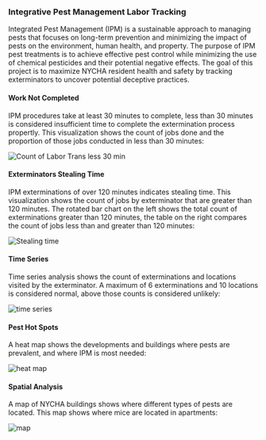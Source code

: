 ### Integrative Pest Management Labor Tracking
Integrated Pest Management (IPM) is a sustainable approach to managing pests that focuses on long-term prevention and minimizing the impact of pests on the environment, human health, and property. The purpose of IPM pest treatments is to achieve effective pest control while minimizing the use of chemical pesticides and their potential negative effects. The goal of this project is to maximize NYCHA resident health and safety by tracking exterminators to uncover potential deceptive practices. 

#### Work Not Completed
IPM procedures take at least 30 minutes to complete, less than 30 minutes is considered insufficient time to complete the extermination process propertly. This visualization shows the count of jobs done and the proportion of those jobs conducted in less than 30 minutes:


![Count of Labor Trans less 30 min](https://github.com/dariusmehri/Integrative-Pest-Management-Labor-Tracking-at-NYCHA/assets/11237613/b422c515-cc15-47ae-96c8-8a5ac5980c44)



#### Exterminators Stealing Time
IPM exterminations of over 120 minutes indicates stealing time. This visualization shows the count of jobs by exterminator that are greater than 120 minutes. The rotated bar chart on the left shows the total count of exterminations greater than 120 minutes, the table on the right compares the count of jobs less than and greater than 120 minutes:


![Stealing time](https://github.com/dariusmehri/Integrative-Pest-Management-Labor-Tracking-at-NYCHA/assets/11237613/ff9e2328-2aa5-474e-8180-ff040a545726)


#### Time Series
Time series analysis shows the count of exterminations and locations visited by the exterminator. A maximum of 6 exterminations and 10 locations is considered normal, above those counts is considered unlikely:

![time series](https://github.com/dariusmehri/Integrative-Pest-Management-Labor-Tracking-at-NYCHA/assets/11237613/06f074cc-dd81-4d57-bb28-9727b1e5ef92)


#### Pest Hot Spots
A heat map shows the developments and buildings where pests are prevalent, and where IPM is most needed: 

![heat map](https://github.com/dariusmehri/Integrative-Pest-Management-Labor-Tracking-at-NYCHA/assets/11237613/68a4e345-47e1-4a11-91d1-1fc7c332a8a1)

#### Spatial Analysis
A map of NYCHA buildings shows where different types of pests are located. This map shows where mice are located in apartments:

![map](https://github.com/dariusmehri/Integrative-Pest-Management-Labor-Tracking-at-NYCHA/assets/11237613/67e096e3-efc4-40e3-8aae-5fa1598ced25)

